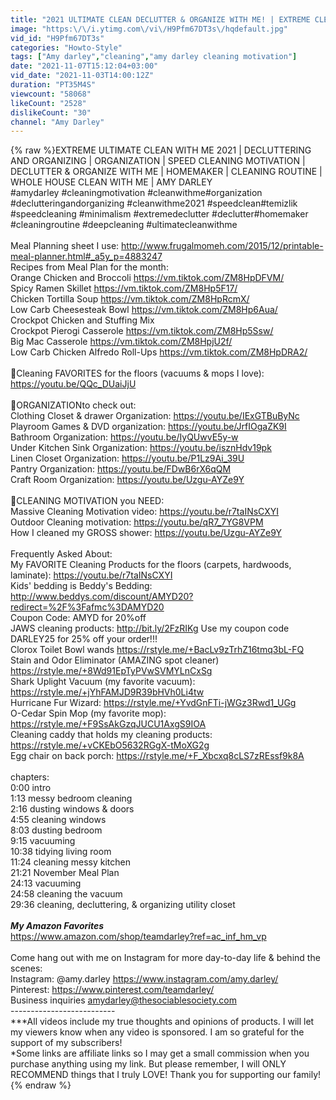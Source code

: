 ```yaml
---
title: "2021 ULTIMATE CLEAN DECLUTTER & ORGANIZE WITH ME! | EXTREME CLEANING MOTIVATION"
image: "https:\/\/i.ytimg.com\/vi\/H9Pfm67DT3s\/hqdefault.jpg"
vid_id: "H9Pfm67DT3s"
categories: "Howto-Style"
tags: ["Amy darley","cleaning","amy darley cleaning motivation"]
date: "2021-11-07T15:12:04+03:00"
vid_date: "2021-11-03T14:00:12Z"
duration: "PT35M4S"
viewcount: "58068"
likeCount: "2528"
dislikeCount: "30"
channel: "Amy Darley"
---
```

{% raw %}EXTREME ULTIMATE CLEAN WITH ME 2021 | DECLUTTERING AND ORGANIZING | ORGANIZATION | SPEED CLEANING MOTIVATION | DECLUTTER &amp; ORGANIZE WITH ME | HOMEMAKER | CLEANING ROUTINE | WHOLE HOUSE CLEAN WITH ME | AMY DARLEY<br />#amydarley​ #cleaningmotivation​ #cleanwithme​ #organization​ #declutteringandorganizing​ #cleanwithme2021​ #speedclean​ #temizlik​ #speedcleaning​ #minimalism​ #extremedeclutter​  #declutter​ #homemaker​ #cleaningroutine​  #deepcleaning​ #ultimatecleanwithme <br /><br />Meal Planning sheet I use: <a rel="nofollow" target="blank" href="http://www.frugalmomeh.com/2015/12/printable-meal-planner.html#_a5y_p=4883247">http://www.frugalmomeh.com/2015/12/printable-meal-planner.html#_a5y_p=4883247</a><br />Recipes from Meal Plan for the month:<br />Orange Chicken and Broccoli <a rel="nofollow" target="blank" href="https://vm.tiktok.com/ZM8HpDFVM/">https://vm.tiktok.com/ZM8HpDFVM/</a><br />Spicy Ramen Skillet <a rel="nofollow" target="blank" href="https://vm.tiktok.com/ZM8Hp5F17/">https://vm.tiktok.com/ZM8Hp5F17/</a><br />Chicken Tortilla Soup <a rel="nofollow" target="blank" href="https://vm.tiktok.com/ZM8HpRcmX/">https://vm.tiktok.com/ZM8HpRcmX/</a><br />Low Carb Cheesesteak Bowl <a rel="nofollow" target="blank" href="https://vm.tiktok.com/ZM8Hp6Aua/">https://vm.tiktok.com/ZM8Hp6Aua/</a><br />Crockpot Chicken and Stuffing Mix<br />Crockpot Pierogi Casserole <a rel="nofollow" target="blank" href="https://vm.tiktok.com/ZM8Hp5Ssw/">https://vm.tiktok.com/ZM8Hp5Ssw/</a><br />Big Mac Casserole <a rel="nofollow" target="blank" href="https://vm.tiktok.com/ZM8HpjU2f/">https://vm.tiktok.com/ZM8HpjU2f/</a><br />Low Carb Chicken Alfredo Roll-Ups <a rel="nofollow" target="blank" href="https://vm.tiktok.com/ZM8HpDRA2/">https://vm.tiktok.com/ZM8HpDRA2/</a><br /><br />💙Cleaning FAVORITES for the floors (vacuums &amp; mops I love): <a rel="nofollow" target="blank" href="https://youtu.be/QQc_DUaiJjU">https://youtu.be/QQc_DUaiJjU</a><br /><br />💙ORGANIZATIONto check out:<br />Clothing Closet &amp; drawer Organization: <a rel="nofollow" target="blank" href="https://youtu.be/IExGTBuByNc">https://youtu.be/IExGTBuByNc</a><br />Playroom Games &amp; DVD organization: <a rel="nofollow" target="blank" href="https://youtu.be/JrfIOgaZK9I">https://youtu.be/JrfIOgaZK9I</a><br />Bathroom Organization: <a rel="nofollow" target="blank" href="https://youtu.be/IyQUwvE5y-w">https://youtu.be/IyQUwvE5y-w</a><br />Under Kitchen Sink Organization: <a rel="nofollow" target="blank" href="https://youtu.be/isznHdv19pk">https://youtu.be/isznHdv19pk</a><br />Linen Closet Organization: <a rel="nofollow" target="blank" href="https://youtu.be/P1Lz9Ai_39U">https://youtu.be/P1Lz9Ai_39U</a><br />Pantry Organization: <a rel="nofollow" target="blank" href="https://youtu.be/FDwB6rX6qQM">https://youtu.be/FDwB6rX6qQM</a><br />Craft Room Organization: <a rel="nofollow" target="blank" href="https://youtu.be/Uzgu-AYZe9Y">https://youtu.be/Uzgu-AYZe9Y</a><br /><br />💙CLEANING MOTIVATION you NEED:<br />Massive Cleaning Motivation video: <a rel="nofollow" target="blank" href="https://youtu.be/r7taINsCXYI">https://youtu.be/r7taINsCXYI</a><br />Outdoor Cleaning motivation: <a rel="nofollow" target="blank" href="https://youtu.be/qR7_7YG8VPM">https://youtu.be/qR7_7YG8VPM</a><br />How I cleaned my GROSS shower: <a rel="nofollow" target="blank" href="https://youtu.be/Uzgu-AYZe9Y">https://youtu.be/Uzgu-AYZe9Y</a><br /><br />Frequently Asked About:<br />My FAVORITE Cleaning Products for the floors (carpets, hardwoods, laminate): <a rel="nofollow" target="blank" href="https://youtu.be/r7taINsCXYI">https://youtu.be/r7taINsCXYI</a><br />Kids' bedding is Beddy's Bedding: <a rel="nofollow" target="blank" href="http://www.beddys.com/discount/AMYD20?redirect=%2F%3Fafmc%3DAMYD20">http://www.beddys.com/discount/AMYD20?redirect=%2F%3Fafmc%3DAMYD20</a><br />Coupon Code: AMYD for 20%off<br />JAWS cleaning products:  <a rel="nofollow" target="blank" href="http://bit.ly/2FzRIKg">http://bit.ly/2FzRIKg</a> Use my coupon code DARLEY25 for 25% off your order!!! <br />Clorox Toilet Bowl wands <a rel="nofollow" target="blank" href="https://rstyle.me/+BacLv9zTrhZ16tmq3bL-FQ">https://rstyle.me/+BacLv9zTrhZ16tmq3bL-FQ</a><br />Stain and Odor Eliminator (AMAZING spot cleaner) <a rel="nofollow" target="blank" href="https://rstyle.me/+8Wd91EpTyPVwSVMYLnCxSg">https://rstyle.me/+8Wd91EpTyPVwSVMYLnCxSg</a><br />Shark Uplight Vacuum (my favorite vacuum): <a rel="nofollow" target="blank" href="https://rstyle.me/+jYhFAMJD9R39bHVh0Li4tw">https://rstyle.me/+jYhFAMJD9R39bHVh0Li4tw</a><br />Hurricane Fur Wizard: <a rel="nofollow" target="blank" href="https://rstyle.me/+YvdGnFTi-jWGz3Rwd1_UGg">https://rstyle.me/+YvdGnFTi-jWGz3Rwd1_UGg</a><br />O-Cedar Spin Mop (my favorite mop): <a rel="nofollow" target="blank" href="https://rstyle.me/+F9SsAkGzqJUCU1AxgS9IOA">https://rstyle.me/+F9SsAkGzqJUCU1AxgS9IOA</a><br />Cleaning caddy that holds my cleaning products: <a rel="nofollow" target="blank" href="https://rstyle.me/+vCKEbO5632RGgX-tMoXG2g">https://rstyle.me/+vCKEbO5632RGgX-tMoXG2g</a><br />Egg chair on back porch: <a rel="nofollow" target="blank" href="https://rstyle.me/+F_Xbcxq8cLS7zREssf9k8A">https://rstyle.me/+F_Xbcxq8cLS7zREssf9k8A</a><br /><br />chapters:<br />0:00 intro<br />1:13 messy bedroom cleaning<br />2:16 dusting windows &amp; doors<br />4:55 cleaning windows<br />8:03 dusting bedroom<br />9:15 vacuuming<br />10:38 tidying living room<br />11:24 cleaning messy kitchen<br />21:21 November Meal Plan<br />24:13 vacuuming<br />24:58 cleaning the vacuum<br />29:36 cleaning, decluttering, &amp; organizing utility closet<br /><br />***My Amazon Favorites*** <br /><a rel="nofollow" target="blank" href="https://www.amazon.com/shop/teamdarley?ref=ac_inf_hm_vp">https://www.amazon.com/shop/teamdarley?ref=ac_inf_hm_vp</a><br /><br />Come hang out with me on Instagram for more day-to-day life &amp; behind the scenes:<br />Instagram: @amy.darley  <a rel="nofollow" target="blank" href="https://www.instagram.com/amy.darley/">https://www.instagram.com/amy.darley/</a> <br />Pinterest: <a rel="nofollow" target="blank" href="https://www.pinterest.com/teamdarley/">https://www.pinterest.com/teamdarley/</a><br />Business inquiries amydarley@thesociablesociety.com<br />--------------------------<br />***All videos include my true thoughts and opinions of products. I will let my viewers know when any video is sponsored. I am so grateful for the support of my subscribers!<br />*Some links are affiliate links so I may get a small commission when you purchase anything using my link. But please remember, I will ONLY RECOMMEND things that I truly LOVE! Thank you for supporting our family!{% endraw %}
